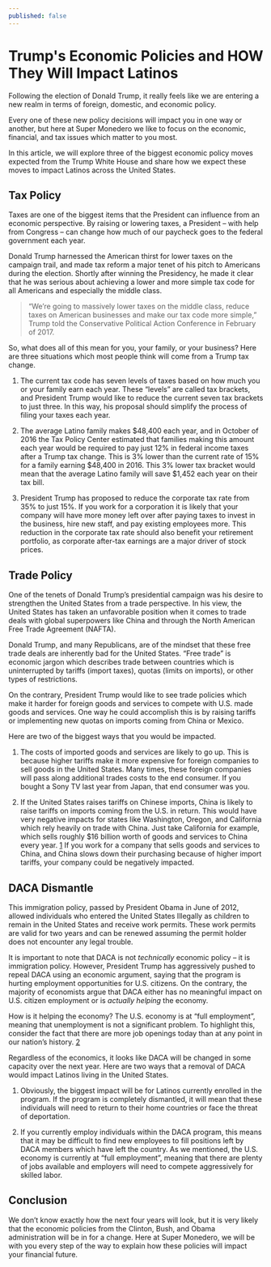 ```yaml
---
published: false
---
```

# Trump's Economic Policies and HOW They Will Impact Latinos 

Following the election of Donald Trump, it really feels like we are entering a new realm in terms of foreign, domestic, and economic policy.

Every one of these new policy decisions will impact you in one way or another, but here at Super Monedero we like to focus on the economic, financial, and tax issues which matter to you most. 

In this article, we will explore three of the biggest economic policy moves expected from the Trump White House and share how we expect these moves to impact Latinos across the United States.

## Tax Policy

Taxes are one of the biggest items that the President can influence from an economic perspective. By raising or lowering taxes, a President – with help from Congress – can change how much of our paycheck goes to the federal government each year.

Donald Trump harnessed the American thirst for lower taxes on the campaign trail, and made tax reform a major tenet of his pitch to Americans during the election. Shortly after winning the Presidency, he made it clear that he was serious about achieving a lower and more simple tax code for all Americans and especially the middle class. 

> “We’re going to massively lower taxes on the middle class, reduce taxes on American businesses and make our tax code more simple,” Trump told the Conservative Political Action Conference in February of 2017.

So, what does all of this mean for you, your family, or your business? Here are three situations which most people think will come from a Trump tax change.

1. The current tax code has seven levels of taxes based on how much you or your family earn each year. These “levels” are called tax brackets, and President Trump would like to reduce the current seven tax brackets to just three. In this way, his proposal should simplify the process of filing your taxes each year.

2. The average Latino family makes $48,400 each year, and in October of 2016 the Tax Policy Center estimated that families making this amount each year would be required to pay just 12% in federal income taxes after a Trump tax change. This is 3% lower than the current rate of 15% for a family earning $48,400 in 2016. This 3% lower tax bracket would mean that the average Latino family will save $1,452 each year on their tax bill.

3. President Trump has proposed to reduce the corporate tax rate from 35% to just 15%. If you work for a corporation it is likely that your company will have more money left over after paying taxes to invest in the business, hire new staff, and pay existing employees more. This reduction in the corporate tax rate should also benefit your retirement portfolio, as corporate after-tax earnings are a major driver of stock prices.

## Trade Policy

One of the tenets of Donald Trump’s presidential campaign was his desire to strengthen the United States from a trade perspective. In his view, the United States has taken an unfavorable position when it comes to trade deals with global superpowers like China and through the North American Free Trade Agreement (NAFTA).

Donald Trump, and many Republicans, are of the mindset that these free trade deals are inherently bad for the United States. “Free trade” is economic jargon which describes trade between countries which is uninterrupted by tariffs (import taxes), quotas (limits on imports), or other types of restrictions. 

On the contrary, President Trump would like to see trade policies which make it harder for foreign goods and services to compete with U.S. made goods and services. One way he could accomplish this is by raising tariffs or implementing new quotas on imports coming from China or Mexico. 

Here are two of the biggest ways that you would be impacted.

1. The costs of imported goods and services are likely to go up. This is because higher tariffs make it more expensive for foreign companies to sell goods in the United States. Many times, these foreign companies will pass along additional trades costs to the end consumer. If you bought a Sony TV last year from Japan, that end consumer was you.

2. If the United States raises tariffs on Chinese imports, China is likely to raise tariffs on imports coming from the U.S. in return. This would have very negative impacts for states like Washington, Oregon, and California which rely heavily on trade with China. Just take California for example, which sells roughly $16 billion worth of goods and services to China every year. [1] If you work for a company that sells goods and services to China, and China slows down their purchasing because of higher import tariffs, your company could be negatively impacted.

## DACA Dismantle

This immigration policy, passed by President Obama in June of 2012, allowed individuals who entered the United States Illegally as children to remain in the United States and receive work permits. These work permits are valid for two years and can be renewed assuming the permit holder does not encounter any legal trouble.

It is important to note that DACA is not _technically_ economic policy – it is immigration policy. However, President Trump has aggressively pushed to repeal DACA using an economic argument, saying that the program is hurting employment opportunities for U.S. citizens. On the contrary, the majority of economists argue that DACA either has no meaningful impact on U.S. citizen employment or is _actually helping_ the economy. 

How is it helping the economy? The U.S. economy is at “full employment”, meaning that unemployment is not a significant problem. To highlight this, consider the fact that there are more job openings today than at any point in our nation’s history. [2] 

Regardless of the economics, it looks like DACA will be changed in some capacity over the next year. Here are two ways that a removal of DACA would impact Latinos living in the United States.

1. Obviously, the biggest impact will be for Latinos currently enrolled in the program. If the program is completely dismantled, it will mean that these individuals will need to return to their home countries or face the threat of deportation.

2. If you currently employ individuals within the DACA program, this means that it may be difficult to find new employees to fill positions left by DACA members which have left the country. As we mentioned, the U.S. economy is currently at “full employment”, meaning that there are plenty of jobs available and employers will need to compete aggressively for skilled labor. 

## Conclusion

We don’t know exactly how the next four years will look, but it is very likely that the economic policies from the Clinton, Bush, and Obama administration will be in for a change. Here at Super Monedero, we will be with you every step of the way to explain how these policies will impact your financial future.



[1]:https://www.cnbc.com/2016/12/06/how-a-trump-trade-war-would-impact-your-state.html 
[2]:http://www.npr.org/2017/09/06/548882071/fact-check-are-daca-recipients-stealing-jobs-away-from-other-americans 
